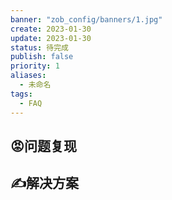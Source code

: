 ```yaml
---
banner: "zob_config/banners/1.jpg"
create: 2023-01-30
update: 2023-01-30
status: 待完成
publish: false
priority: 1
aliases: 
  - 未命名
tags: 
  - FAQ
---
```


## 😡问题复现

## ✍️解决方案